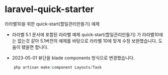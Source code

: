 # laravel-quick-starter
라라벨10을 위한 quick-start(할일관리만들기) 예제

* 라라벨 5.1 문서에 포함된 라라벨 예제 quick-start(할일관리만들기) 가 라라벨10에는 없는것 같아 5.1버전의 예제를 바탕으로 라라벨 10에 맞게 수정 보완했습니다.
도움이 됐을면 합니다.

* 2023-05-01 뷰단을 blade components 방식으로 변경했습니다.
```php
	php artisan make:component Layouts/Task
```